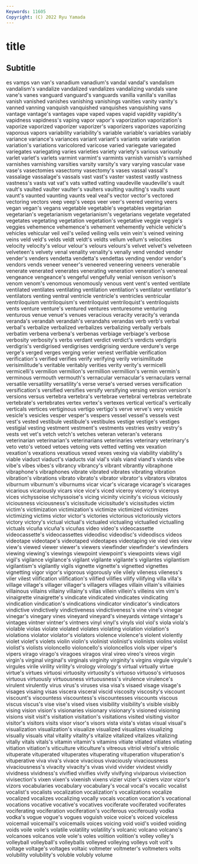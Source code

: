```yaml
---
Keywords: 11605
Copyright: (C) 2022 Ryu Yamada
---
```



# title

## Subtitle
es vamps van van's vanadium vanadium's
vandal vandal's vandalism vandalism's vandalize vandalized vandalizes vandalizing vandals vane
vane's vanes vanguard vanguard's vanguards vanilla vanilla's vanillas vanish vanished
vanishes vanishing vanishings vanities vanity vanity's vanned vanning vanquish vanquished
vanquishes vanquishing vans vantage vantage's vantages vape vaped vapes vapid
vapidity vapidity's vapidness vapidness's vaping vapor vapor's vaporization vaporization's vaporize
vaporized vaporizer vaporizer's vaporizers vaporizes vaporizing vaporous vapors variability variability's
variable variable's variables variably variance variance's variances variant variant's variants
variate variation variation's variations varicolored varicose varied variegate variegated variegates
variegating varies varieties variety variety's various variously varlet varlet's varlets
varmint varmint's varmints varnish varnish's varnished varnishes varnishing varsities varsity
varsity's vary varying vascular vase vase's vasectomies vasectomy vasectomy's vases
vassal vassal's vassalage vassalage's vassals vast vast's vaster vastest vastly
vastness vastness's vasts vat vat's vats vatted vatting vaudeville vaudeville's
vault vault's vaulted vaulter vaulter's vaulters vaulting vaulting's vaults vaunt
vaunt's vaunted vaunting vaunts veal veal's vector vector's vectored vectoring
vectors veep veep's veeps veer veer's veered veering veers vegan
vegan's vegans vegetable vegetable's vegetables vegetarian vegetarian's vegetarianism vegetarianism's vegetarians
vegetate vegetated vegetates vegetating vegetation vegetation's vegetative veggie veggie's veggies
vehemence vehemence's vehement vehemently vehicle vehicle's vehicles vehicular veil veil's
veiled veiling veils vein vein's veined veining veins veld veld's
velds veldt veldt's veldts vellum vellum's velocities velocity velocity's velour
velour's velours velours's velvet velvet's velveteen velveteen's velvety venal venality
venality's venally vend vended vender vender's venders vendetta vendetta's vendettas
vending vendor vendor's vendors vends veneer veneer's veneered veneering veneers
venerable venerate venerated venerates venerating veneration veneration's venereal vengeance vengeance's
vengeful vengefully venial venison venison's venom venom's venomous venomously venous
vent vent's vented ventilate ventilated ventilates ventilating ventilation ventilation's ventilator
ventilator's ventilators venting ventral ventricle ventricle's ventricles ventricular ventriloquism ventriloquism's
ventriloquist ventriloquist's ventriloquists vents venture venture's ventured ventures venturesome venturing
venturous venue venue's venues veracious veracity veracity's veranda veranda's verandah
verandah's verandahs verandas verb verb's verbal verbal's verbalize verbalized verbalizes
verbalizing verbally verbals verbatim verbena verbena's verbenas verbiage verbiage's verbose
verbosity verbosity's verbs verdant verdict verdict's verdicts verdigris verdigris's verdigrised
verdigrises verdigrising verdure verdure's verge verge's verged verges verging verier
veriest verifiable verification verification's verified verifies verify verifying verily verisimilitude
verisimilitude's veritable veritably verities verity verity's vermicelli vermicelli's vermilion vermilion's
vermillion vermillion's vermin vermin's verminous vermouth vermouth's vernacular vernacular's vernaculars
vernal versatile versatility versatility's verse verse's versed verses versification versification's
versified versifies versify versifying versing version version's versions versus vertebra
vertebra's vertebrae vertebral vertebras vertebrate vertebrate's vertebrates vertex vertex's vertexes
vertical vertical's vertically verticals vertices vertiginous vertigo vertigo's verve verve's
very vesicle vesicle's vesicles vesper vesper's vespers vessel vessel's vessels
vest vest's vested vestibule vestibule's vestibules vestige vestige's vestiges vestigial
vesting vestment vestment's vestments vestries vestry vestry's vests vet vet's
vetch vetch's vetches veteran veteran's veterans veterinarian veterinarian's veterinarians veterinaries
veterinary veterinary's veto veto's vetoed vetoes vetoing vets vetted vetting
vex vexation vexation's vexations vexatious vexed vexes vexing via viability
viability's viable viaduct viaduct's viaducts vial vial's vials viand viand's
viands vibe vibe's vibes vibes's vibrancy vibrancy's vibrant vibrantly vibraphone
vibraphone's vibraphones vibrate vibrated vibrates vibrating vibration vibration's vibrations vibrato
vibrato's vibrator vibrator's vibrators vibratos viburnum viburnum's viburnums vicar vicar's
vicarage vicarage's vicarages vicarious vicariously vicars vice vice's viced viceroy
viceroy's viceroys vices vichyssoise vichyssoise's vicing vicinity vicinity's vicious viciously
viciousness viciousness's vicissitude vicissitude's vicissitudes victim victim's victimization victimization's victimize
victimized victimizes victimizing victims victor victor's victories victorious victoriously victors
victory victory's victual victual's victualed victualing victualled victualling victuals vicuña
vicuña's vicuñas video video's videocassette videocassette's videocassettes videodisc videodisc's videodiscs
videos videotape videotape's videotaped videotapes videotaping vie vied vies view
view's viewed viewer viewer's viewers viewfinder viewfinder's viewfinders viewing viewing's
viewings viewpoint viewpoint's viewpoints views vigil vigil's vigilance vigilance's vigilant
vigilante vigilante's vigilantes vigilantism vigilantism's vigilantly vigils vignette vignette's vignetted
vignettes vignetting vigor vigor's vigorous vigorously vile vilely vileness vileness's
viler vilest vilification vilification's vilified vilifies vilify vilifying villa villa's
village village's villager villager's villagers villages villain villain's villainies villainous
villains villainy villainy's villas villein villein's villeins vim vim's vinaigrette
vinaigrette's vindicate vindicated vindicates vindicating vindication vindication's vindications vindicator vindicator's
vindicators vindictive vindictively vindictiveness vindictiveness's vine vine's vinegar vinegar's vinegary
vines vineyard vineyard's vineyards vintage vintage's vintages vintner vintner's vintners
vinyl vinyl's vinyls viol viol's viola viola's violable violas violate
violated violates violating violation violation's violations violator violator's violators violence
violence's violent violently violet violet's violets violin violin's violinist violinist's
violinists violins violist violist's violists violoncello violoncello's violoncellos viols viper
viper's vipers virago virago's viragoes viragos viral vireo vireo's vireos
virgin virgin's virginal virginal's virginals virginity virginity's virgins virgule virgule's
virgules virile virility virility's virology virology's virtual virtually virtue virtue's
virtues virtuosi virtuosity virtuosity's virtuoso virtuoso's virtuosos virtuous virtuously virtuousness
virtuousness's virulence virulence's virulent virulently virus virus's viruses visa visa's
visaed visage visage's visages visaing visas viscera visceral viscid viscosity
viscosity's viscount viscount's viscountess viscountess's viscountesses viscounts viscous viscus viscus's
vise vise's vised vises visibility visibility's visible visibly vising vision
vision's visionaries visionary visionary's visioned visioning visions visit visit's visitation
visitation's visitations visited visiting visitor visitor's visitors visits visor visor's
visors vista vista's vistas visual visual's visualization visualization's visualize visualized
visualizes visualizing visually visuals vital vitality vitality's vitalize vitalized vitalizes
vitalizing vitally vitals vitals's vitamin vitamin's vitamins vitiate vitiated vitiates
vitiating vitiation vitiation's viticulture viticulture's vitreous vitriol vitriol's vitriolic vituperate
vituperated vituperates vituperating vituperation vituperation's vituperative viva viva's vivace vivacious
vivaciously vivaciousness vivaciousness's vivacity vivacity's vivas vivid vivider vividest vividly
vividness vividness's vivified vivifies vivify vivifying viviparous vivisection vivisection's vixen
vixen's vixenish vixens vizier vizier's viziers vizor vizor's vizors vocabularies
vocabulary vocabulary's vocal vocal's vocalic vocalist vocalist's vocalists vocalization vocalization's
vocalizations vocalize vocalized vocalizes vocalizing vocally vocals vocation vocation's vocational
vocations vocative vocative's vocatives vociferate vociferated vociferates vociferating vociferation vociferation's
vociferous vociferously vodka vodka's vogue vogue's vogues voguish voice voice's
voiced voiceless voicemail voicemail's voicemails voices voicing void void's voided
voiding voids voile voile's volatile volatility volatility's volcanic volcano volcano's
volcanoes volcanos vole vole's voles volition volition's volley volley's volleyball
volleyball's volleyballs volleyed volleying volleys volt volt's voltage voltage's voltages
voltaic voltmeter voltmeter's voltmeters volts volubility volubility's voluble volubly volume
